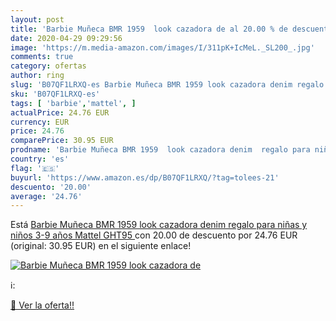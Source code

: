 ```yaml
---
layout: post
title: 'Barbie Muñeca BMR 1959  look cazadora de al 20.00 % de descuento'
date: 2020-04-29 09:29:56
image: 'https://m.media-amazon.com/images/I/311pK+IcMeL._SL200_.jpg'
comments: true
category: ofertas
author: ring
slug: 'B07QF1LRXQ-es Barbie Muñeca BMR 1959 look cazadora denim regalo para...'
sku: 'B07QF1LRXQ-es'
tags: [ 'barbie','mattel', ]
actualPrice: 24.76 EUR
currency: EUR
price: 24.76
comparePrice: 30.95 EUR
prodname: 'Barbie Muñeca BMR 1959  look cazadora denim  regalo para niñas y niños 3-9 años  Mattel GHT95 '
country: 'es'
flag: '🇪🇸'
buyurl: 'https://www.amazon.es/dp/B07QF1LRXQ/?tag=tolees-21'
descuento: '20.00'
average: '24.76'
---
```


Está [Barbie Muñeca BMR 1959  look cazadora denim  regalo para niñas y niños 3-9 años  Mattel GHT95 ](https://www.amazon.es/dp/B07QF1LRXQ/?tag=tolees-21) con 20.00 de descuento por 24.76 EUR (original: 30.95 EUR) en el siguiente enlace!

[![Barbie Muñeca BMR 1959  look cazadora de](https://m.media-amazon.com/images/I/311pK+IcMeL._SL200_.jpg)](https://www.amazon.es/dp/B07QF1LRXQ/?tag=tolees-21)

ℹ️:


[🛒 Ver la oferta!!](https://www.amazon.es/dp/B07QF1LRXQ/?tag=tolees-21)
